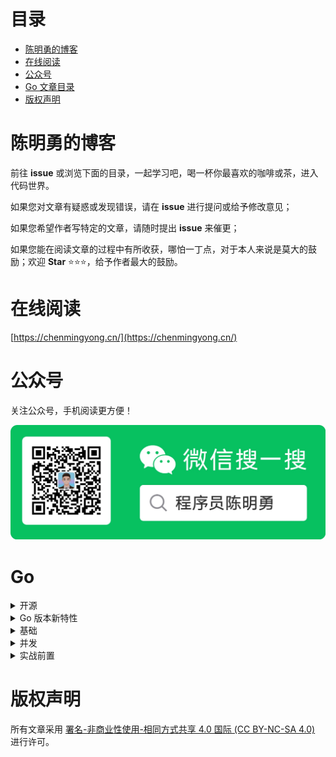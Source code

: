 <h1>目录</h1>

- [陈明勇的博客](#陈明勇的博客)
- [在线阅读](#在线阅读)
- [公众号](#公众号)
- [Go 文章目录](#Go)
- [版权声明](#版权声明)


# 陈明勇的博客
前往 **issue** 或浏览下面的目录，一起学习吧，喝一杯你最喜欢的咖啡或茶，进入代码世界。

如果您对文章有疑惑或发现错误，请在 **issue** 进行提问或给予修改意见；

如果您希望作者写特定的文章，请随时提出 **issue** 来催更；

如果您能在阅读文章的过程中有所收获，哪怕一丁点，对于本人来说是莫大的鼓励；欢迎 **Star** ⭐⭐⭐，给予作者最大的鼓励。
# 在线阅读
[https://chenmingyong.cn/](https://chenmingyong.cn/)
# 公众号
关注公众号，手机阅读更方便！

![程序员陈明勇](/images/wx-gzh-qrcode.jpeg)

# Go
<details>
<summary>开源</summary>

- [go-mongox：简单高效，让文档操作和 bson 数据构造更流畅](https://go-mongox.dev/)
- [[Go开源工具] go-optioner：轻松生成函数选项模式代码](https://github.com/chenmingyong0423/go-optioner/blob/main/README-zh_CN.md)

</details>

<details>
<summary>Go 版本新特性</summary>

- [Go1.22 for 循环的两处重要更新](https://mp.weixin.qq.com/s/0o1wcQxprpY-2-WDAc6CQg)
- [Go 1.22 slices 库的更新：高效拼接、零化处理和越界插入优化](https://mp.weixin.qq.com/s/10cPBDKOuSuyW1XTUxuqiw)

更新中...
</details>

<details>
<summary>基础</summary>

- [Go 安装和常用环境变量的配置](https://mp.weixin.qq.com/s/WnGMkasUWn2dU9x8TTnjhA)
- [Go 的基础语法和基本数据类型](https://mp.weixin.qq.com/s/BXb4tU3vbDDI3fDabglLbg)
- [Go 的复合数据类型(数组、Slice 切片、Map)](https://mp.weixin.qq.com/s/Dh6FOcZghazcJYwKjOWmbw)
- [Go 中的指针和结构体](https://mp.weixin.qq.com/s/a4MAn0hazeZ1fhnI3fYSkA)
- [Go 的分支结构(if - else-if - else、switch)](https://mp.weixin.qq.com/s/bg13n0EhMa6ISXf2lXeilw)
- [Go 的循环结构 —— for 循环](https://mp.weixin.qq.com/s/E9FSIHeyce0Jb4LLBcWgYw)

更新中...
</details>

<details>
<summary>并发</summary>

- [Go singleflight：防缓存击穿利器](https://mp.weixin.qq.com/s/deInGh6vuhlVcmIXJyofpw)
- [Go 定时器：Timer 和 Ticker](https://mp.weixin.qq.com/s/IgXFofLEwhYYYUtIZ4_rTA)

更新中...
</details>

<details>
<summary>实战前置</summary>

- [Go JWT 全面指南](https://mp.weixin.qq.com/s/OFekl04yBhW324fAc9nkXA)

更新中...
</details>

# 版权声明
所有文章采用 [署名-非商业性使用-相同方式共享 4.0 国际 (CC BY-NC-SA 4.0)](https://creativecommons.org/licenses/by-nc-sa/4.0/deed.zh) 进行许可。
